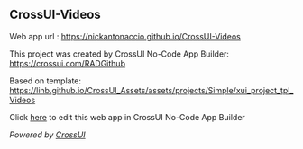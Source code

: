## CrossUI-Videos
Web app url : https://nickantonaccio.github.io/CrossUI-Videos

This project was created by CrossUI No-Code App Builder: https://crossui.com/RADGithub

Based on template: https://linb.github.io/CrossUI_Assets/assets/projects/Simple/xui_project_tpl_Videos

Click [here](https://crossui.com/RADGithub/#!from=github&owner=nickantonaccio&repo=CrossUI-Videos) to edit this web app in CrossUI No-Code App Builder

<i>Powered by [CrossUI](https://crossui.com)</i>
